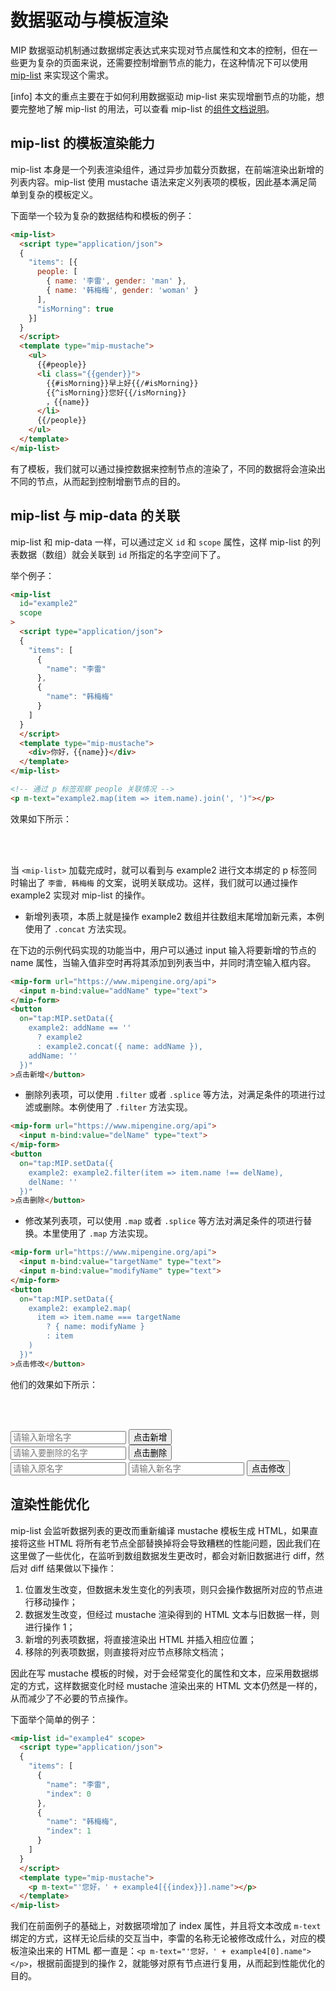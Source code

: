 # 数据驱动与模板渲染

MIP 数据驱动机制通过数据绑定表达式来实现对节点属性和文本的控制，但在一些更为复杂的页面来说，还需要控制增删节点的能力，在这种情况下可以使用 [mip-list](https://www.mipengine.org/v2/components/dynamic-content/mip-list.html) 来实现这个需求。

[info] 本文的重点主要在于如何利用数据驱动 mip-list 来实现增删节点的功能，想要完整地了解 mip-list 的用法，可以查看 mip-list 的[组件文档说明](https://www.mipengine.org/v2/components/dynamic-content/mip-list.html)。

## mip-list 的模板渲染能力

mip-list 本身是一个列表渲染组件，通过异步加载分页数据，在前端渲染出新增的列表内容。mip-list 使用 mustache 语法来定义列表项的模板，因此基本满足简单到复杂的模板定义。

下面举一个较为复杂的数据结构和模板的例子：

```html
<mip-list>
  <script type="application/json">
  {
    "items": [{
      people: [
        { name: '李雷', gender: 'man' },
        { name: '韩梅梅', gender: 'woman' }
      ],
      "isMorning": true
    }]
  }
  </script>
  <template type="mip-mustache">
    <ul>
      {{#people}}
      <li class="{{gender}}">
        {{#isMorning}}早上好{{/#isMorning}}
        {{^isMorning}}您好{{/isMorning}}
        ，{{name}}
      </li>
      {{/people}}
    </ul>
  </template>
</mip-list>
```

有了模板，我们就可以通过操控数据来控制节点的渲染了，不同的数据将会渲染出不同的节点，从而起到控制增删节点的目的。

## mip-list 与 mip-data 的关联

mip-list 和 mip-data 一样，可以通过定义 `id` 和 `scope` 属性，这样 mip-list 的列表数据（数组）就会关联到 `id` 所指定的名字空间下了。

举个例子：

```html
<mip-list
  id="example2"
  scope
>
  <script type="application/json">
  {
    "items": [
      {
        "name": "李雷"
      },
      {
        "name": "韩梅梅"
      }
    ]
  }
  </script>
  <template type="mip-mustache">
    <div>你好，{{name}}</div>
  </template>
</mip-list>

<!-- 通过 p 标签观察 people 关联情况 -->
<p m-text="example2.map(item => item.name).join(', ')"></p>
```

效果如下所示：

<div class="example-wrapper">
  <mip-list
    id="example2"
    scope
  >
    <script type="application/json">
    {
      "items": [
        {
          "name": "李雷"
        },
        {
          "name": "韩梅梅"
        }
      ]
    }
    </script>
    <template type="mip-mustache">
      <div>你好，{{name}}</div>
    </template>
  </mip-list>

  <br>
  <br>
  <!-- 通过 p 标签观察 people 关联情况 -->
  <p m-text="example2.map(item => item.name).join(', ')"></p>
</div>

当 `<mip-list>` 加载完成时，就可以看到与 example2 进行文本绑定的 p 标签同时输出了 `李雷, 韩梅梅` 的文案，说明关联成功。这样，我们就可以通过操作 example2 实现对 mip-list 的操作。

- 新增列表项，本质上就是操作 example2 数组并往数组末尾增加新元素，本例使用了 `.concat` 方法实现。

在下边的示例代码实现的功能当中，用户可以通过 input 输入将要新增的节点的 name 属性，当输入值非空时再将其添加到列表当中，并同时清空输入框内容。

```html
<mip-form url="https://www.mipengine.org/api">
  <input m-bind:value="addName" type="text">
</mip-form>
<button
  on="tap:MIP.setData({
    example2: addName == ''
      ? example2
      : example2.concat({ name: addName }),
    addName: ''
  })"
>点击新增</button>
```

- 删除列表项，可以使用 `.filter` 或者 `.splice` 等方法，对满足条件的项进行过滤或删除。本例使用了 `.filter` 方法实现。

```html
<mip-form url="https://www.mipengine.org/api">
  <input m-bind:value="delName" type="text">
</mip-form>
<button
  on="tap:MIP.setData({
    example2: example2.filter(item => item.name !== delName),
    delName: ''
  })"
>点击删除</button>
```

- 修改某列表项，可以使用 `.map` 或者 `.splice` 等方法对满足条件的项进行替换。本里使用了 `.map`
 方法实现。

```html
<mip-form url="https://www.mipengine.org/api">
  <input m-bind:value="targetName" type="text">
  <input m-bind:value="modifyName" type="text">
</mip-form>
<button
  on="tap:MIP.setData({
    example2: example2.map(
      item => item.name === targetName
        ? { name: modifyName }
        : item
    )
  })"
>点击修改</button>
```

他们的效果如下所示：

<div class="example-wrapper">
  <mip-list
    id="example3"
    scope
  >
    <script type="application/json">
    {
      "items": [
        {
          "name": "李雷"
        },
        {
          "name": "韩梅梅"
        }
      ]
    }
    </script>
    <template type="mip-mustache">
      <div>你好，{{name}}</div>
    </template>
  </mip-list>

  <br>
  <br>
  <!-- 通过 p 标签观察 example3 关联情况 -->
  <p m-text="example3.map(item => item.name).join(', ')"></p>
  <div>
    <mip-form url="https://www.mipengine.org/api">
      <input m-bind:value="addName" type="text" placeholder="请输入新增名字" class="example-input">
    </mip-form>
    <button
      class="example-button"
      on="tap:MIP.setData({
        example3: addName == ''
          ? example3
          : example3.concat({ name: addName }),
        addName: ''
      })"
    >点击新增</button>
  </div>
  <div>
    <mip-form url="https://www.mipengine.org/api">
      <input m-bind:value="delName" type="text" placeholder="请输入要删除的名字" class="example-input">
    </mip-form>
    <button
      class="example-button"
      on="tap:MIP.setData({
        example3: example3.filter(item => item.name !== delName),
        delName: ''
      })"
    >点击删除</button>
  </div>
  <div>
    <mip-form url="https://www.mipengine.org/api">
      <input m-bind:value="targetName" type="text" placeholder="请输入原名字" class="example-input">
      <input m-bind:value="modifyName" type="text" placeholder="请输入新名字" class="example-input">
    </mip-form>
    <button
      class="example-button"
      on="tap:MIP.setData({
        example3: example3.map(item => (item.name === targetName ? { name: modifyName } : item)
        )
      })"
    >点击修改</button>
  </div>
</div>

## 渲染性能优化

mip-list 会监听数据列表的更改而重新编译 mustache 模板生成 HTML，如果直接将这些 HTML 将所有老节点全部替换掉将会导致糟糕的性能问题，因此我们在这里做了一些优化，在监听到数组数据发生更改时，都会对新旧数据进行 diff，然后对 diff 结果做以下操作：

1. 位置发生改变，但数据未发生变化的列表项，则只会操作数据所对应的节点进行移动操作；
2. 数据发生改变，但经过 mustache 渲染得到的 HTML 文本与旧数据一样，则进行操作 1；
3. 新增的列表项数据，将直接渲染出 HTML 并插入相应位置；
4. 移除的列表项数据，则直接将对应节点移除文档流；

因此在写 mustache 模板的时候，对于会经常变化的属性和文本，应采用数据绑定的方式，这样数据变化时经 mustache 渲染出来的 HTML 文本仍然是一样的，从而减少了不必要的节点操作。

下面举个简单的例子：

```html
<mip-list id="example4" scope>
  <script type="application/json">
  {
    "items": [
      {
        "name": "李雷",
        "index": 0
      },
      {
        "name": "韩梅梅",
        "index": 1
      }
    ]
  }
  </script>
  <template type="mip-mustache">
    <p m-text="'您好，' + example4[{{index}}].name"></p>
  </template>
</mip-list>
```

我们在前面例子的基础上，对数据项增加了 index 属性，并且将文本改成 `m-text` 绑定的方式，这样无论后续的交互当中，李雷的名称无论被修改成什么，对应的模板渲染出来的 HTML 都一直是：`<p m-text="'您好，' + example4[0].name"></p>`，根据前面提到的操作 2，就能够对原有节点进行复用，从而起到性能优化的目的。

<script src="https://c.mipcdn.com/static/v2/mip-mustache/mip-mustache.js"></script>
<script src="https://c.mipcdn.com/static/v2/mip-list/mip-list.js"></script>


